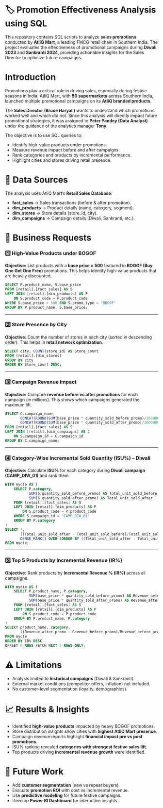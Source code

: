 
#  🏷️ Promotion Effectiveness Analysis using SQL

This repository contains SQL scripts to analyze **sales promotions** conducted by **AtliQ Mart**, a leading FMCG retail chain in Southern India. The project evaluates the effectiveness of promotional campaigns during **Diwali 2023** and **Sankranti 2024**, providing actionable insights for the Sales Director to optimize future campaigns.



#  Introduction

Promotions play a critical role in driving sales, especially during festive seasons in India. AtliQ Mart, with **50 supermarkets** across Southern India, launched multiple promotional campaigns on its **AtliQ branded products**.

The **Sales Director (Bruce Haryali)** wants to understand which promotions worked well and which did not. Since this analysis will directly impact future promotional strategies, it was assigned to **Peter Pandey (Data Analyst)** under the guidance of the analytics manager **Tony**.

The objective is to use SQL queries to:

* Identify high-value products under promotions.
* Measure revenue impact before and after campaigns.
* Rank categories and products by incremental performance.
* Highlight cities and stores driving retail presence.


#  📂 Data Sources

The analysis uses AtliQ Mart’s **Retail Sales Database**:

* **fact\_sales** → Sales transactions (before & after promotion).
* **dim\_products** → Product details (name, category, segment).
* **dim\_stores** → Store details (store\_id, city).
* **dim\_campaigns** → Campaign details (Diwali, Sankranti, etc.).



#  📌 Business Requests

### 1️⃣ High-Value Products under BOGOF

**Objective:** List products with a **base price > 500** featured in **BOGOF (Buy One Get One Free)** promotions.
This helps identify high-value products that are heavily discounted.

```sql
SELECT P.product_name, S.base_price 
FROM [retail].[fact_sales] AS S 
LEFT JOIN [retail].[dim_products] AS P
    ON S.product_code = P.product_code 
WHERE S.base_price > 500 AND S.promo_type = 'BOGOF'
GROUP BY P.product_name, S.base_price;
```

---

### 2️⃣ Store Presence by City

**Objective:** Count the number of stores in each city (sorted in descending order).
This helps in **retail network optimization**.

```sql
SELECT city, COUNT(store_id) AS Store_count 
FROM [retail].[dim_stores]
GROUP BY city
ORDER BY Store_count DESC;
```

---

### 3️⃣ Campaign Revenue Impact

**Objective:** Compare **revenue before vs after promotions** for each campaign (in millions).
This shows which campaigns generated the maximum lift.

```sql
SELECT C.campaign_name, 
       CONCAT(ROUND(SUM(base_price * quantity_sold_before_promo)/1000000,2),' M') AS total_revenue_before_promo,
       CONCAT(ROUND(SUM(base_price * quantity_sold_after_promo)/1000000,2),' M') AS total_revenue_after_promo
FROM [retail].[fact_sales] AS S 
LEFT JOIN [retail].[dim_campaigns] AS C
    ON S.campaign_id = C.campaign_id
GROUP BY C.campaign_name;
```

---

### 4️⃣ Category-Wise Incremental Sold Quantity (ISU%) – Diwali

**Objective:** Calculate **ISU%** for each category during **Diwali campaign (CAMP\_DIW\_01)** and rank them.

```sql
WITH mycte AS (
    SELECT P.category, 
           SUM(S.quantity_sold_before_promo) AS Total_unit_sold_before, 
           SUM(S.quantity_sold_after_promo) AS Total_unit_sold_after
    FROM [retail].[fact_sales] AS S 
    LEFT JOIN [retail].[dim_products] AS P
        ON S.product_code = P.product_code
    WHERE S.campaign_id = 'CAMP_DIW_01'
    GROUP BY P.category
)
SELECT *, 
       ((Total_unit_sold_after - Total_unit_sold_before)/Total_unit_sold_before)*100 AS ISU%,
       DENSE_RANK() OVER (ORDER BY ((Total_unit_sold_after - Total_unit_sold_before)/Total_unit_sold_before)*100 DESC) AS ranking
FROM mycte;
```

---

### 5️⃣ Top 5 Products by Incremental Revenue (IR%)

**Objective:** Rank products by **Incremental Revenue % (IR%)** across all campaigns.

```sql
WITH mycte AS (
    SELECT P.product_name, P.category, 
           SUM(base_price * quantity_sold_before_promo) AS Revenue_before_promo, 
           SUM(base_price * quantity_sold_after_promo) AS Revenue_after_promo
    FROM [retail].[fact_sales] AS S 
    LEFT JOIN [retail].[dim_products] AS P
        ON S.product_code = P.product_code
    GROUP BY P.product_name, P.category
)
SELECT product_name, category,
       ((Revenue_after_promo - Revenue_before_promo)/Revenue_before_promo)*100 AS IR%
FROM mycte
ORDER BY IR% DESC
OFFSET 0 ROWS FETCH NEXT 5 ROWS ONLY;
```


#  ⚠️ Limitations

* Analysis limited to **historical campaigns** (Diwali & Sankranti).
* External market conditions (competitor offers, inflation) not included.
* No customer-level segmentation (loyalty, demographics).



#  📈 Results & Insights

* Identified **high-value products** impacted by heavy BOGOF promotions.
* Store distribution insights show cities with **highest AtliQ Mart presence**.
* Campaign revenue reports highlight **financial impact pre vs post promotions**.
* ISU% ranking revealed **categories with strongest festive sales lift**.
* Top products driving **incremental revenue growth** were identified.


#  🚀 Future Work

* Add **customer segmentation** (new vs repeat buyers).
* Evaluate **promotion ROI** with cost vs incremental revenue.
* Use **predictive modeling** for future festive campaigns.
* Develop **Power BI Dashboard** for interactive insights.


